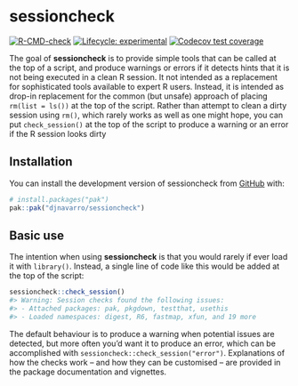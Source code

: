 
<!-- README.md is generated from README.Rmd. Please edit that file -->

# sessioncheck

<!-- badges: start -->

[![R-CMD-check](https://github.com/djnavarro/sessioncheck/actions/workflows/R-CMD-check.yaml/badge.svg)](https://github.com/djnavarro/sessioncheck/actions/workflows/R-CMD-check.yaml)
[![Lifecycle:
experimental](https://img.shields.io/badge/lifecycle-experimental-orange.svg)](https://lifecycle.r-lib.org/articles/stages.html#experimental)
[![Codecov test
coverage](https://codecov.io/gh/djnavarro/sessioncheck/graph/badge.svg)](https://app.codecov.io/gh/djnavarro/sessioncheck)
<!-- badges: end -->

The goal of **sessioncheck** is to provide simple tools that can be
called at the top of a script, and produce warnings or errors if it
detects hints that it is not being executed in a clean R session. It not
intended as a replacement for sophisticated tools available to expert R
users. Instead, it is intended as drop-in replacement for the common
(but unsafe) approach of placing `rm(list = ls())` at the top of the
script. Rather than attempt to clean a dirty session using `rm()`, which
rarely works as well as one might hope, you can put `check_session()` at
the top of the script to produce a warning or an error if the R session
looks dirty

## Installation

You can install the development version of sessioncheck from
[GitHub](https://github.com/) with:

``` r
# install.packages("pak")
pak::pak("djnavarro/sessioncheck")
```

## Basic use

The intention when using **sessioncheck** is that you would rarely if
ever load it with `library()`. Instead, a single line of code like this
would be added at the top of the script:

``` r
sessioncheck::check_session()
#> Warning: Session checks found the following issues:
#> - Attached packages: pak, pkgdown, testthat, usethis
#> - Loaded namespaces: digest, R6, fastmap, xfun, and 19 more
```

The default behaviour is to produce a warning when potential issues are
detected, but more often you’d want it to produce an error, which can be
accomplished with `sessioncheck::check_session("error")`. Explanations
of how the checks work – and how they can be customised – are provided
in the package documentation and vignettes.
